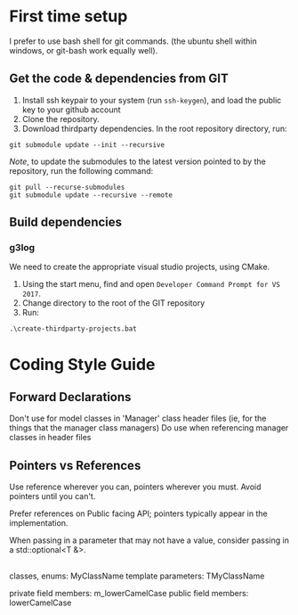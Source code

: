﻿# First time setup
I prefer to use bash shell for git commands. (the ubuntu shell within windows, or git-bash work equally well).

## Get the code & dependencies from GIT
1. Install ssh keypair to your system (run `ssh-keygen`), and load the public key to your github account
1. Clone the repository.
1. Download thirdparty dependencies. In the root repository directory, run: 

```
git submodule update --init --recursive
```

_Note_, to update the submodules to the latest version pointed to by the repository, run the following command:
```
git pull --recurse-submodules
git submodule update --recursive --remote
```

## Build dependencies
### g3log
We need to create the appropriate visual studio projects, using CMake.
1. Using the start menu, find and open `Developer Command Prompt for VS 2017`.
1. Change directory to the root of the GIT repository
1. Run:

```
.\create-thirdparty-projects.bat
```

# Coding Style Guide
## Forward Declarations
Don't use for model classes in 'Manager' class header files (ie, for the things that the manager class managers)
Do use when referencing manager classes in header files

## Pointers vs References
Use reference wherever you can, pointers wherever you must. Avoid pointers until you can't.

Prefer references on Public facing API; pointers typically appear in the implementation.

When passing in a parameter that may not have a value, consider passing in a std::optional<T &>.


## 
classes, enums: MyClassName
template parameters: TMyClassName

private field members: m_lowerCamelCase
public field members: lowerCamelCase
